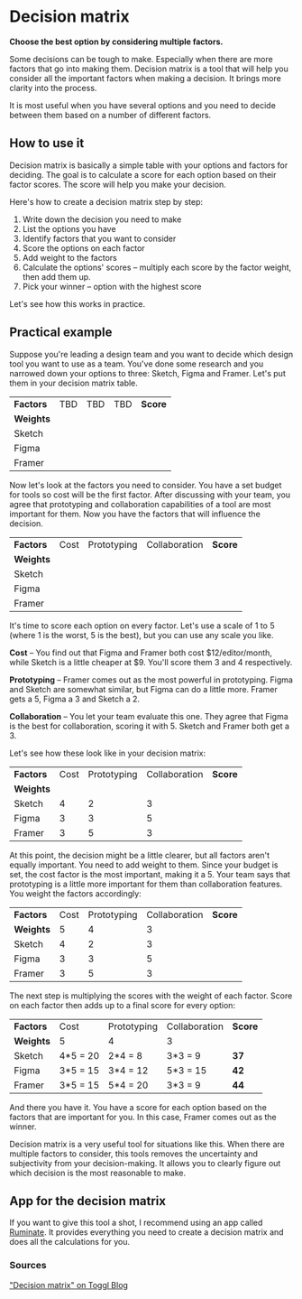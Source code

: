 # Decision matrix

**Choose the best option by considering multiple factors.**

Some decisions can be tough to make. Especially when there are more factors that go into making them. Decision matrix is a tool that will help you consider all the important factors when making a decision. It brings more clarity into the process.

It is most useful when you have several options and you need to decide between them based on a number of different factors.

How to use it 
--------------

Decision matrix is basically a simple table with your options and factors for deciding. The goal is to calculate a score for each option based on their factor scores. The score will help you make your decision.

Here's how to create a decision matrix step by step:

1.  Write down the decision you need to make
2.  List the options you have
3.  Identify factors that you want to consider
4.  Score the options on each factor
5.  Add weight to the factors
6.  Calculate the options' scores – multiply each score by the factor weight, then add them up.
7.  Pick your winner – option with the highest score

Let's see how this works in practice.

Practical example
-----------------

Suppose you're leading a design team and you want to decide which design tool you want to use as a team. You've done some research and you narrowed down your options to three: Sketch, Figma and Framer. Let's put them in your decision matrix table.

|     |     |     |     |     |
| --- | --- | --- | --- | --- |
| **Factors** | TBD | TBD | TBD | **Score** |
| **Weights** |     |     |     |     |
| Sketch |     |     |     |     |
| Figma |     |     |     |     |
| Framer |     |     |     |     |

Now let's look at the factors you need to consider. You have a set budget for tools so cost will be the first factor. After discussing with your team, you agree that prototyping and collaboration capabilities of a tool are most important for them. Now you have the factors that will influence the decision.

|     |     |     |     |     |
| --- | --- | --- | --- | --- |
| **Factors** | Cost | Prototyping | Collaboration | **Score** |
| **Weights** |     |     |     |     |
| Sketch |     |     |     |     |
| Figma |     |     |     |     |
| Framer |     |     |     |     |

It's time to score each option on every factor. Let's use a scale of 1 to 5 (where 1 is the worst, 5 is the best), but you can use any scale you like.

**Cost** – You find out that Figma and Framer both cost $12/editor/month, while Sketch is a little cheaper at $9. You'll score them 3 and 4 respectively.

**Prototyping** – Framer comes out as the most powerful in prototyping. Figma and Sketch are somewhat similar, but Figma can do a little more. Framer gets a 5, Figma a 3 and Sketch a 2.

**Collaboration** – You let your team evaluate this one. They agree that Figma is the best for collaboration, scoring it with 5. Sketch and Framer both get a 3.

Let's see how these look like in your decision matrix:

|     |     |     |     |     |
| --- | --- | --- | --- | --- |
| **Factors** | Cost | Prototyping | Collaboration | **Score** |
| **Weights** |     |     |     |     |
| Sketch | 4   | 2   | 3   |     |
| Figma | 3   | 3   | 5   |     |
| Framer | 3   | 5   | 3   |     |

At this point, the decision might be a little clearer, but all factors aren't equally important. You need to add weight to them. Since your budget is set, the cost factor is the most important, making it a 5. Your team says that prototyping is a little more important for them than collaboration features. You weight the factors accordingly:

|     |     |     |     |     |
| --- | --- | --- | --- | --- |
| **Factors** | Cost | Prototyping | Collaboration | **Score** |
| **Weights** | 5   | 4   | 3   |     |
| Sketch | 4   | 2   | 3   |     |
| Figma | 3   | 3   | 5   |     |
| Framer | 3   | 5   | 3   |     |

The next step is multiplying the scores with the weight of each factor. Score on each factor then adds up to a final score for every option:

|     |     |     |     |     |
| --- | --- | --- | --- | --- |
| **Factors** | Cost | Prototyping | Collaboration | **Score** |
| **Weights** | 5   | 4   | 3   |     |
| Sketch | 4*5 = 20 | 2*4 = 8 | 3*3 = 9 | **37** |
| Figma | 3*5 = 15 | 3*4 = 12 | 5*3 = 15 | **42** |
| Framer | 3*5 = 15 | 5*4 = 20 | 3*3 = 9 | **44** |

And there you have it. You have a score for each option based on the factors that are important for you. In this case, Framer comes out as the winner.

Decision matrix is a very useful tool for situations like this. When there are multiple factors to consider, this tools removes the uncertainty and subjectivity from your decision-making. It allows you to clearly figure out which decision is the most reasonable to make.

App for the decision matrix
---------------------------

If you want to give this tool a shot, I recommend using an app called [Ruminate](https://www.ruminate.io/). It provides everything you need to create a decision matrix and does all the calculations for you.

### Sources

["Decision matrix" on Toggl Blog](https://toggl.com/blog/decision-matrix)